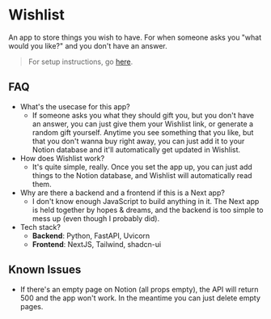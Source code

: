 # Wishlist
An app to store things you wish to have. For when someone asks you "what would you like?" and you don't have an answer.

> For setup instructions, go [here](https://github.com/Alexciao/wishlist/blob/main/doc/SETUP.md).

## FAQ
- What's the usecase for this app?
  - If someone asks you what they should gift you, but you don't have an answer, you can just give them your Wishlist link, or generate a random gift yourself. Anytime you see something that you like, but that you don't wanna buy right away, you can just add it to your Notion database and it'll automatically get updated in Wishlist.
- How does Wishlist work?
  - It's quite simple, really. Once you set the app up, you can just add things to the Notion database, and Wishlist will automatically read them.
- Why are there a backend and a frontend if this is a Next app?
  - I don't know enough JavaScript to build anything in it. The Next app is held together by hopes & dreams, and the backend is too simple to mess up (even though I probably did).
- Tech stack?
  - **Backend**: Python, FastAPI, Uvicorn
  - **Frontend**: NextJS, Tailwind, shadcn-ui

## Known Issues
- If there's an empty page on Notion (all props empty), the API will return 500 and the app won't work. In the meantime you can just delete empty pages.
